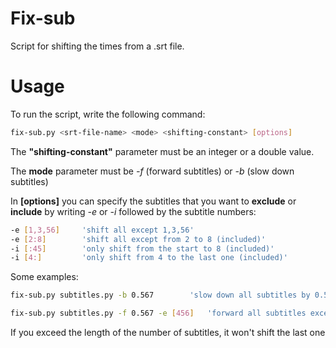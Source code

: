 # Fix-sub
Script for shifting the times from a .srt file. 

# Usage
To run the script, write the following command:

```bash
fix-sub.py <srt-file-name> <mode> <shifting-constant> [options]
```

The **"shifting-constant"** parameter must be an integer or a double value.

The **mode** parameter must be *-f* (forward subtitles) or *-b* (slow down subtitles)

In **[options]** you can specify the subtitles that you want to **exclude** or **include** by writing *-e* or *-i* followed by the subtitle numbers:

```bash
-e [1,3,56]		'shift all except 1,3,56'
-e [2:8]		'shift all except from 2 to 8 (included)'
-i [:45]		'only shift from the start to 8 (included)'
-i [4:]			'only shift from 4 to the last one (included)'
```

Some examples:

```bash
fix-sub.py subtitles.py -b 0.567  		'slow down all subtitles by 0.567'

fix-sub.py subtitles.py -f 0.567 -e [456]	'forward all subtitles except 456'
```

If you exceed the length of the number of subtitles, it won't shift the last one




